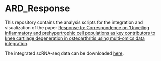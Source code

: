 # ARD_Response
This repository contains the analysis scripts for the integration and visualization of the paper  [Response to: Correspondence on ‘Unveiling inflammatory and prehypertrophic cell populations as key contributors to knee cartilage degeneration in osteoarthritis using multi-omics data integration](https://www.sciencedirect.com/science/article/abs/pii/S0003496725000615?via%3Dihub).

The integrated scRNA-seq data can be downloaded [here](https://drive.google.com/file/d/1tCZJjdJ59BqLZClDGBve9KZPk-0yTWkc/view?usp=drive_link).
